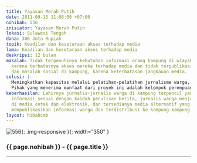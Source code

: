 ```yaml
---
title: Yayasan Merah Putih
date: 2011-09-15 11:08:00 +07:00
nohibah: 556
inisiator: Yayasan Merah Putih
lokasi: Sulawesi Tengah
dana: 306 Juta Rupiah
topik: Keadilan dan kesetaraan akses terhadap media
lama: Keadilan dan kesetaraan akses terhadap media
deskripsi: 12 bulan
masalah: Tidak terpenuhinya kebutuhan informasi orang kampung di wlayah terpencil
  karena terbatasnya akses mereka terhadap media dan tidak terpublikasinya potensi
  dan masalah sosial di kampung, karena keterbatasan jangkauan media.
solusi: |-
  Meningkatkan kapasitas melalui pelatihan-pelatihan jurnalisme warga, memediasi/memfasilitasi akses komunitas terhadap media, dan menyediakan media alternatif yang dapat mempublikasikan masalah/potensi kampung serta menjangkau khalayak pembaca di kampung terpencil.
  Pihak yang menerima manfaat dari proyek ini adalah kelompok perempuan dan pemuda di wilayah pedesaan Sulawesi Tengah.
keberhasilan: Lahirnya jurnalis-jurnalis warga di kampung terpencil yang mampu menuliskan
  informasi sesuai dengan kaidah penulisan berita, jurnalis warga menjadi kontributor
  di media cetak dan elektronik, dan tersedianya media alternatif yang secara reguler
  mempublikasikan informasi warga dan terdistribusi ke kampung-kampung terpencil.
layout: hibahcmb
---
```


![556](/static/img/hibahcmb/556.png){: .img-responsive }{: width="350" }

### {{ page.nohibah }} - {{ page.title }}

---
